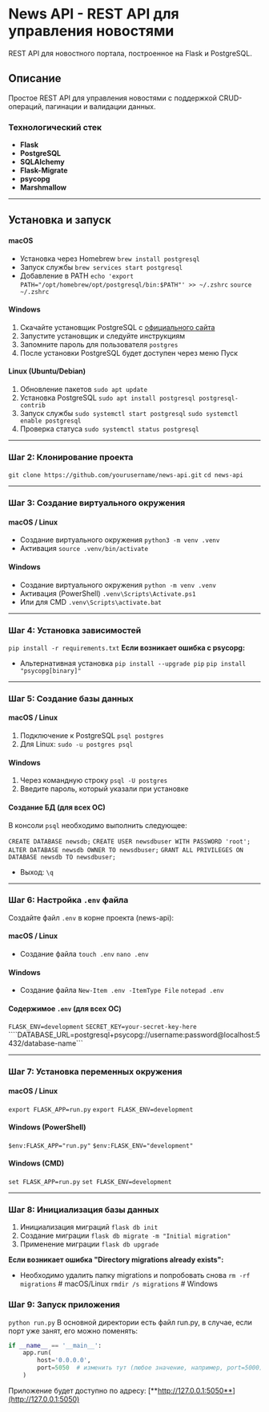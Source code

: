# News API - REST API для управления новостями

REST API для новостного портала, построенное на Flask и PostgreSQL.

## Описание

Простое REST API для управления новостями с поддержкой CRUD-операций, пагинации и валидации данных.

### Технологический стек
- **Flask** 
- **PostgreSQL** 
- **SQLAlchemy** 
- **Flask-Migrate** 
- **psycopg** 
- **Marshmallow**

---

## Установка и запуск
#### macOS
- Установка через Homebrew
```brew install postgresql```
- Запуск службы
```brew services start postgresql```
- Добавление в PATH
```echo 'export PATH="/opt/homebrew/opt/postgresql/bin:$PATH"' >> ~/.zshrc```
```source ~/.zshrc```

#### Windows
1. Скачайте установщик PostgreSQL с [официального сайта](https://www.postgresql.org/download/windows/)
2. Запустите установщик и следуйте инструкциям
3. Запомните пароль для пользователя `postgres`
4. После установки PostgreSQL будет доступен через меню Пуск

#### Linux (Ubuntu/Debian)
1. Обновление пакетов ```sudo apt update```
2. Установка PostgreSQL ```sudo apt install postgresql postgresql-contrib```
3. Запуск службы ```sudo systemctl start postgresql```
```sudo systemctl enable postgresql```
4. Проверка статуса ```sudo systemctl status postgresql```

---
### Шаг 2: Клонирование проекта
```git clone https://github.com/yourusername/news-api.git```
```cd news-api```


---

### Шаг 3: Создание виртуального окружения
#### macOS / Linux
- Создание виртуального окружения ```python3 -m venv .venv```
- Активация ```source .venv/bin/activate```

#### Windows
- Создание виртуального окружения ```python -m venv .venv```
- Активация (PowerShell) ```.venv\Scripts\Activate.ps1```
- Или для CMD ```.venv\Scripts\activate.bat```

---

### Шаг 4: Установка зависимостей
```pip install -r requirements.txt```
**Если возникает ошибка с psycopg:**
- Альтернативная установка
```pip install --upgrade pip```
```pip install "psycopg[binary]"```

---

### Шаг 5: Создание базы данных

#### macOS / Linux
1. Подключение к PostgreSQL ```psql postgres```
2. Для Linux: ```sudo -u postgres psql```


#### Windows
1. Через командную строку
```psql -U postgres```
2. Введите пароль, который указали при установке



#### Создание БД (для всех ОС)
В консоли `psql` необходимо выполнить следующее:

```CREATE DATABASE newsdb;```
```CREATE USER newsdbuser WITH PASSWORD 'root';```
```ALTER DATABASE newsdb OWNER TO newsdbuser;```
```GRANT ALL PRIVILEGES ON DATABASE newsdb TO newsdbuser;```

- Выход: ```\q```


---

### Шаг 6: Настройка `.env` файла
Создайте файл `.env` в корне проекта (news-api):

#### macOS / Linux
- Создание файла 
```touch .env```
```nano .env```

#### Windows
- Создание файла
```New-Item .env -ItemType File```
```notepad .env```

#### Содержимое `.env` (для всех ОС)
```FLASK_ENV=development```
```SECRET_KEY=your-secret-key-here```
````DATABASE_URL=postgresql+psycopg://username:password@localhost:5432/database-name```

---

### Шаг 7: Установка переменных окружения

#### macOS / Linux
```export FLASK_APP=run.py```
```export FLASK_ENV=development```

#### Windows (PowerShell)
```$env:FLASK_APP="run.py"```
```$env:FLASK_ENV="development"```

#### Windows (CMD)
```set FLASK_APP=run.py```
```set FLASK_ENV=development```

---

### Шаг 8: Инициализация базы данных
1. Инициализация миграций
```flask db init```
2. Создание миграции
```flask db migrate -m "Initial migration"```
3. Применение миграции
```flask db upgrade```

**Если возникает ошибка "Directory migrations already exists":**
- Необходимо удалить папку migrations и попробовать снова
```rm -rf migrations``` # macOS/Linux
```rmdir /s migrations``` # Windows

### Шаг 9: Запуск приложения
```python run.py```
В основной директории есть файл run.py, в случае, если порт уже занят, его можно поменять:

```python
if __name__ == '__main__':
    app.run(
        host='0.0.0.0', 
        port=5050  # изменить тут (любое значение, например, port=5000)
    )
```

Приложение будет доступно по адресу: [**http://127.0.0.1:5050**](http://127.0.0.1:5050)
